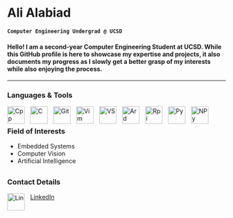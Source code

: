 <!--  Hi there 👋-->
# Ali Alabiad
**`Computer Engineering Undergrad @ UCSD`**

#### Hello! I am a second-year Computer Engineering Student at UCSD. While this GitHub profile is here to showcase my expertise and projects, it also documents my progress as I slowly get a better grasp of my interests while also enjoying the process. 
---
### Languages & Tools

<img align="left" alt="Cpp" width="40px" style="padding-right:10px;"  src="https://cdn.jsdelivr.net/gh/devicons/devicon/icons/cplusplus/cplusplus-line.svg" />
<img align="left" alt="C" width="40px" style="padding-right:10px;" src="https://cdn.jsdelivr.net/gh/devicons/devicon/icons/c/c-line.svg" />
<img align="left" alt="Git" width="40px" style="padding-right:10px;" src="https://cdn.jsdelivr.net/gh/devicons/devicon/icons/git/git-plain.svg" />
<img align="left" alt="Vim" width="40px" style="padding-right:10px;" src="https://cdn.jsdelivr.net/gh/devicons/devicon/icons/vim/vim-plain.svg" />
<img align="left" alt="VS" width="40px" style="padding-right:10px;" src="https://cdn.jsdelivr.net/gh/devicons/devicon/icons/vscode/vscode-original.svg" />
<img align="left" alt="Ard" width="40px" style="padding-right:10px;" src="https://cdn.jsdelivr.net/gh/devicons/devicon/icons/arduino/arduino-original.svg" />
<img align="left" alt="Rpi" width="40px" style="padding-right:10px;" src="https://cdn.jsdelivr.net/gh/devicons/devicon/icons/raspberrypi/raspberrypi-original.svg" />       
<img align="left" alt="Py" width="40px" style="padding-right:10px;" src="https://cdn.jsdelivr.net/gh/devicons/devicon/icons/python/python-plain.svg" />
<img align="left" alt="NPy" width="40px" style="padding-right:10px;"src="https://cdn.jsdelivr.net/gh/devicons/devicon/icons/numpy/numpy-original.svg" />
          

                
<br />  

##
  
### Field of Interests
<ul>
  <li> Embedded Systems </li>
  <li> Computer Vision </li>
  <li> Artificial Intelligence </li>
</ul>  
  
##  

### Contact Details

<img align="left" alt="Lin" width="40px" style="padding-right:10px;" src="https://cdn.jsdelivr.net/gh/devicons/devicon/icons/linkedin/linkedin-original.svg" /> [LinkedIn](https://www.linkedin.com/in/ali-alabiad/)
          
   

                    
          
<!--
**AZA-2003/AZA-2003** is a ✨ _special_ ✨ repository because its `README.md` (this file) appears on your GitHub profile.

Here are some ideas to get you started:

- 🔭 I’m currently working on ...
- 🌱 I’m currently learning ...
- 👯 I’m looking to collaborate on ...
- 🤔 I’m looking for help with ...
- 💬 Ask me about ...
- 📫 How to reach me: ...
- 😄 Pronouns: ...
- ⚡ Fun fact: ...
-->
